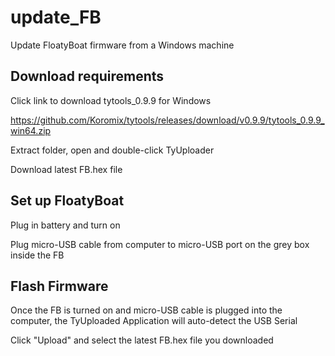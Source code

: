 # update_FB
Update FloatyBoat firmware from a Windows machine


## Download requirements

Click link to download tytools_0.9.9 for Windows

https://github.com/Koromix/tytools/releases/download/v0.9.9/tytools_0.9.9_win64.zip

Extract folder, open and double-click TyUploader

Download latest FB.hex file


## Set up FloatyBoat

Plug in battery and turn on

Plug micro-USB cable from computer to micro-USB port on the grey box inside the FB


## Flash Firmware

Once the FB is turned on and micro-USB cable is plugged into the computer, the TyUploaded Application will auto-detect the USB Serial

Click "Upload" and select the latest FB.hex file you downloaded

